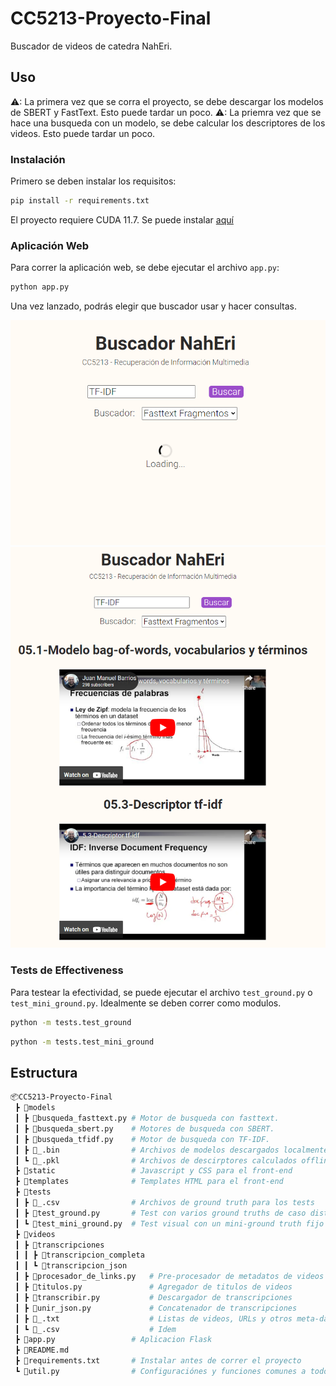 # CC5213-Proyecto-Final

Buscador de videos de catedra NahEri.

## Uso

⚠: La primera vez que se corra el proyecto, se debe descargar los modelos de SBERT y FastText. Esto puede tardar un poco.
⚠: La priemra vez que se hace una busqueda con un modelo, se debe calcular los descriptores de los videos. Esto puede tardar un poco.

### Instalación

Primero se deben instalar los requisitos:

```bash
pip install -r requirements.txt
```

El proyecto requiere CUDA 11.7. Se puede instalar [aquí](https://developer.nvidia.com/cuda-11-7-0-download-archive)

### Aplicación Web

Para correr la aplicación web, se debe ejecutar el archivo `app.py`:

```bash
python app.py
```

Una vez lanzado, podrás elegir que buscador usar y hacer consultas.

![Ejemplo Buscando](static/images/image1.png)
![Ejemplo Resultados](static/images/image2.png)

### Tests de Effectiveness

Para testear la efectividad, se puede ejecutar el archivo `test_ground.py` o `test_mini_ground.py`.
Idealmente se deben correr como modulos.

```bash
python -m tests.test_ground
```

```bash
python -m tests.test_mini_ground
```

## Estructura

```bash
📦CC5213-Proyecto-Final
 ┣ 📂models
 ┃ ┣ 📜busqueda_fasttext.py # Motor de busqueda con fasttext.
 ┃ ┣ 📜busqueda_sbert.py    # Motores de busqueda con SBERT.
 ┃ ┣ 📜busqueda_tfidf.py    # Motor de busqueda con TF-IDF.
 ┃ ┣ 📜_.bin                # Archivos de modelos descargados localmente.
 ┃ ┗ 📜_.pkl                # Archivos de descirptores calculados offline
 ┣ 📂static                 # Javascript y CSS para el front-end
 ┣ 📂templates              # Templates HTML para el front-end
 ┣ 📂tests
 ┃ ┣ 📜_.csv                # Archivos de ground truth para los tests
 ┃ ┣ 📜test_ground.py       # Test con varios ground truths de caso distintos
 ┃ ┗ 📜test_mini_ground.py  # Test visual con un mini-ground truth fijo
 ┣ 📂videos
 ┃ ┣ 📂transcripciones
 ┃ ┃ ┣ 📂transcripcion_completa
 ┃ ┃ ┗ 📂transcripcion_json
 ┃ ┣ 📜procesador_de_links.py   # Pre-procesador de metadatos de videos
 ┃ ┣ 📜titulos.py               # Agregador de titulos de videos
 ┃ ┣ 📜transcribir.py           # Descargador de transcripciones
 ┃ ┣ 📜unir_json.py             # Concatenador de transcripciones
 ┃ ┣ 📜_.txt                    # Listas de videos, URLs y otros meta-datos
 ┃ ┗ 📜_.csv                    # Idem
 ┣ 📜app.py                 # Aplicacion Flask
 ┣ 📜README.md               
 ┣ 📜requirements.txt       # Instalar antes de correr el proyecto
 ┗ 📜util.py                # Configuraciónes y funciones comunes a todos los archivos
```
